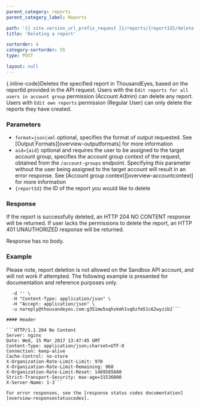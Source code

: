 ```yaml
---
parent_category: reports
parent_category_label: Reports

path: '{{ site.version_url_prefix_request }}/reports/{reportId}/delete'
title: 'Deleting a report'

sortorder: 4
category-sortorder: 55
type: POST

layout: null
---
```


{.inline-code}Deletes the specified report in ThousandEyes, based on the reportId provided in the API request. Users with the `Edit reports for all users in account group` permission (Account Admin) can delete any report. Users with `Edit own reports` permission (Regular User) can only delete the reports they have created.

### Parameters

* `format=json|xml` optional, specifies the format of output requested.  See [Output Formats][overview-outputformats] for more information
* `aid={aid}` optional and requires the user to be assigned to the target account group, specifies the account group context of the request, obtained from the `/account-groups` endpoint.  Specifying this parameter without the user being assigned to the target account will result in an error response. See [Account group context][overview-accountcontext] for more information
* `{reportId}` the ID of the report you would like to delete

### Response

If the report is successfully deleted, an HTTP 204 NO CONTENT response will be returned. If user lacks the permissions to delete the report, an HTTP 401 UNAUTHORIZED response will be returned.

Response has no body.

### Example

Please note, report deletion is not allowed on the Sandbox API account, and will not work if attempted. The following example is presented for documentation and reference purposes only.

```$ curl -i https://api.thousandeyes.com/v6/reports/58c9437149b02d5410fd06cd/delete.json \
  -d '' \
  -H "Content-Type: application/json" \
  -H "Accept: application/json" \
  -u noreply@thousandeyes.com:g351mw5xqhvkmh1vq6zfm51c62wyzib2```

#### Header

```HTTP/1.1 204 No Content
Server: nginx
Date: Wed, 15 Mar 2017 13:47:45 GMT
Content-Type: application/json;charset=UTF-8
Connection: keep-alive
Cache-Control: no-store
X-Organization-Rate-Limit-Limit: 970
X-Organization-Rate-Limit-Remaining: 968
X-Organization-Rate-Limit-Reset: 1489585680
Strict-Transport-Security: max-age=31536000
X-Server-Name: 1-3```

For error responses, see the [response status codes documentation][overview-responsestatuscodes].
